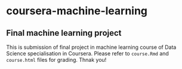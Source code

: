 # coursera-machine-learning
## Final machine learning project
This is submission of final project in machine learning course of Data Science specialisation in Coursera.
Please refer to `course.Rmd` and `course.html` files for grading.
Thnak you!
